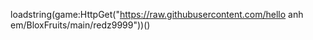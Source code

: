 loadstring(game:HttpGet("https://raw.githubusercontent.com/hello anh em/BloxFruits/main/redz9999"))()
